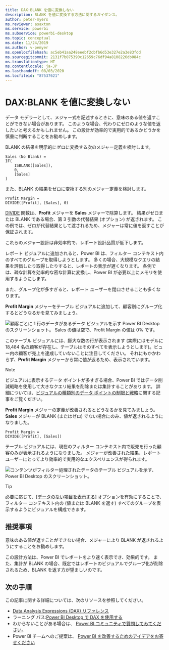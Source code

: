 ```yaml
---
title: DAX:BLANK を値に変換しない
description: BLANK を値に変換する方法に関するガイダンス。
author: peter-myers
ms.reviewer: asaxton
ms.service: powerbi
ms.subservice: powerbi-desktop
ms.topic: conceptual
ms.date: 11/24/2019
ms.author: v-pemyer
ms.openlocfilehash: ac5eb41aa248eeebf2cbfb6d53e327e2a3e83fdd
ms.sourcegitcommit: 2131f7b075390c12659c76df94a8108226db084c
ms.translationtype: HT
ms.contentlocale: ja-JP
ms.lasthandoff: 08/03/2020
ms.locfileid: "87537621"
---
```

# <a name="dax-avoid-converting-blanks-to-values"></a>DAX:BLANK を値に変換しない

データ モデラーとして、メジャー式を記述するときに、意味のある値を返すことができない場合があります。 このような場合、代わりにゼロのような値を返したいと考えるかもしれません。 この設計が効率的で実用的であるかどうかを慎重に判断することをお勧めします。

BLANK の結果を明示的にゼロに変換する次のメジャー定義を検討します。

```dax
Sales (No Blank) =
IF(
    ISBLANK([Sales]),
    0,
    [Sales]
)
```

また、BLANK の結果をゼロに変換する別のメジャー定義を検討します。

```dax
Profit Margin =
DIVIDE([Profit], [Sales], 0)
```

[DIVIDE](/dax/divide-function-dax) 関数は、**Profit** メジャーを **Sales** メジャーで除算します。 結果がゼロまたは BLANK である場合、第 3 引数の代替結果 (オプション) が返されます。 この例では、ゼロが代替結果として渡されるため、メジャーは常に値を返すことが保証されます。

これらのメジャー設計は非効率的で、レポート設計品質が低下します。

レポート ビジュアルに追加されると、Power BI は、フィルター コンテキスト内のすべてのグループを取得しようとします。 多くの場合、大規模なクエリの結果を評価したり取得したりすると、レポートの表示が遅くなります。 各例では、疎な計算を効率的な密な計算に変換し、Power BI が必要以上にメモリを使用するようにします。

また、グループ化が多すぎると、レポート ユーザーを閉口させることも多くなります。

**Profit Margin** メジャーをテーブル ビジュアルに追加して、顧客別にグループ化するとどうなるかを見てみましょう。

![顧客ごとに 1 行のデータがあるデータ ビジュアルを示す Power BI Desktop のスクリーンショット。 Sales の値は空で、Profit Margin の値は 0% です。 ](media/dax-avoid-converting-blank/table-visual-poor.png)

このテーブル ビジュアルには、膨大な数の行が表示されます (実際にはモデルに 18,484 名の顧客が存在し、テーブルはそのすべてを表示しようとします)。ビュー内の顧客が売上を達成していないことに注目してください。 それにもかかわらず、**Profit Margin** メジャーから常に値が返るため、表示されています。

> [!NOTE]
> ビジュアルに表示するデータ ポイントが多すぎる場合、Power BI ではデータ削減戦略を使用して大きなクエリ結果を削除または集計することがあります。 詳細については、[ビジュアルの種類別のデータ ポイントの制限と戦略](../visuals/power-bi-data-points.md)に関する記事をご覧ください。

**Profit Margin** メジャーの定義が改善されるとどうなるかを見てみましょう。 **Sales** メジャーが BLANK (またはゼロ) でない場合にのみ、値が返されるようになりました。

```dax
Profit Margin =
DIVIDE([Profit], [Sales])
```

テーブル ビジュアルには、現在のフィルター コンテキスト内で販売を行った顧客のみが表示されるようになりました。 メジャーが改善された結果、レポート ユーザーにとってより効率的で実用的なエクスペリエンスが得られます。

![コンテンツがフィルター処理されたデータのテーブル ビジュアルを示す、Power BI Desktop のスクリーンショット。](media/dax-avoid-converting-blank/table-visual-good.png)

> [!TIP]
> 必要に応じて、[[データのない項目を表示する]](../create-reports/desktop-show-items-no-data.md) オプションを有効にすることで、フィルター コンテキスト内の (値または BLANK を返す) すべてのグループを表示するようにビジュアルを構成できます。

## <a name="recommendation"></a>推奨事項

意味のある値が返すことができない場合、メジャーにより BLANK が返されるようにすることをお勧めします。

この設計方法は、Power BI でレポートをより速く表示でき、効果的です。 また、集計が BLANK の場合、既定ではレポートのビジュアルでグループ化が削除されるため、BLANK を返す方が望ましいのです。

## <a name="next-steps"></a>次の手順

この記事に関する詳細については、次のリソースを参照してください。

- [Data Analysis Expressions (DAX) リファレンス](/dax/)
- ラーニング パス:[Power BI Desktop で DAX を使用する](https://docs.microsoft.com/learn/paths/dax-power-bi/)
- わからないことがある場合は、 [Power BI コミュニティで質問してみてください](https://community.powerbi.com/)。
- Power BI チームへのご提案は、 [Power BI を改善するためのアイデアをお寄せください](https://ideas.powerbi.com)
